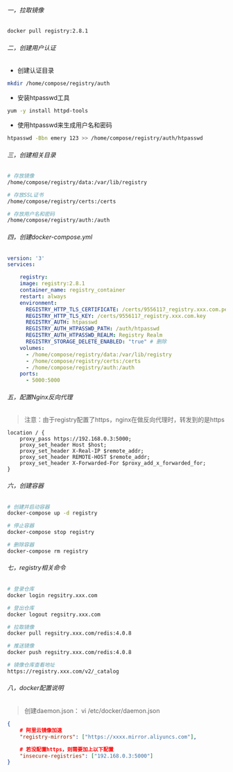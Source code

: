 ###### 一，拉取镜像
```bash
docker pull registry:2.8.1
```
###### 二，创建用户认证
- 创建认证目录

```bash
mkdir /home/compose/registry/auth
```
- 安装htpasswd工具

```bash
yum -y install httpd-tools
```
- 使用htpasswd来生成用户名和密码

```bash
htpasswd -Bbn emery 123 >> /home/compose/registry/auth/htpasswd
```
###### 三，创建相关目录
```bash
# 存放镜像
/home/compose/registry/data:/var/lib/registry

# 存放SSL证书
/home/compose/registry/certs:/certs

# 存放用户名和密码
/home/compose/registry/auth:/auth 
```
###### 四，创建docker-compose.yml
```yaml
version: '3'
services:

    registry:                                    
    image: registry:2.8.1                    
    container_name: registry_container        
    restart: always
    environment:
      REGISTRY_HTTP_TLS_CERTIFICATE: /certs/9556117_registry.xxx.com.pem
      REGISTRY_HTTP_TLS_KEY: /certs/9556117_registry.xxx.com.key
      REGISTRY_AUTH: htpasswd
      REGISTRY_AUTH_HTPASSWD_PATH: /auth/htpasswd
      REGISTRY_AUTH_HTPASSWD_REALM: Registry Realm
      REGISTRY_STORAGE_DELETE_ENABLED: "true" # 删除
    volumes: 
      - /home/compose/registry/data:/var/lib/registry
      - /home/compose/registry/certs:/certs
      - /home/compose/registry/auth:/auth      
    ports:                                  
      - 5000:5000
```
###### 五，配置Nginx反向代理
> 注意：由于registry配置了https，nginx在做反向代理时，转发到的是https

```nginx
location / {
    proxy_pass https://192.168.0.3:5000; 
    proxy_set_header Host $host;
    proxy_set_header X-Real-IP $remote_addr;
    proxy_set_header REMOTE-HOST $remote_addr;
    proxy_set_header X-Forwarded-For $proxy_add_x_forwarded_for;
}
```
###### 六，创建容器
```bash
# 创建并启动容器
docker-compose up -d registry

# 停止容器
docker-compose stop registry

# 删除容器
docker-compose rm registry
```
###### 七，registry相关命令
```bash
# 登录仓库
docker login regsitry.xxx.com

# 登出仓库
docker logout regsitry.xxx.com

# 拉取镜像
docker pull regsitry.xxx.com/redis:4.0.8

# 推送镜像
docker push regsitry.xxx.com/redis:4.0.8

# 镜像仓库查看地址
https://registry.xxx.com/v2/_catalog
```
###### 八，docker配置说明

> 创建daemon.json： vi /etc/docker/daemon.json

```json
{
    # 阿里云镜像加速
    "registry-mirrors": ["https://xxxx.mirror.aliyuncs.com"],

    # 若没配置https，则需要加上以下配置
    "insecure-registries": ["192.168.0.3:5000"]
}
```
